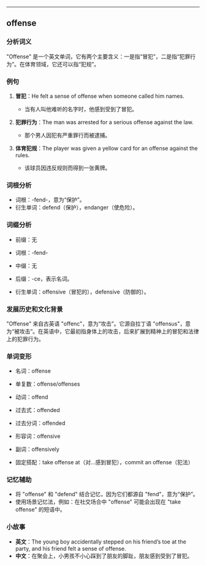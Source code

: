 
---------------
## offense
### 分析词义
"Offense" 是一个英文单词，它有两个主要含义：一是指“冒犯”，二是指“犯罪行为”。在体育领域，它还可以指“犯规”。

### 例句
1. **冒犯**：He felt a sense of offense when someone called him names.
   - 当有人叫他难听的名字时，他感到受到了冒犯。

2. **犯罪行为**：The man was arrested for a serious offense against the law.
   - 那个男人因犯有严重罪行而被逮捕。

3. **体育犯规**：The player was given a yellow card for an offense against the rules.
   - 该球员因违反规则而得到一张黄牌。

### 词根分析
- 词根：-fend-，意为“保护”。
- 衍生单词：defend（保护），endanger（使危险）。

### 词缀分析
- 前缀：无
- 词根：-fend-
- 中缀：无
- 后缀：-ce，表示名词。

- 衍生单词：offensive（冒犯的），defensive（防御的）。

### 发展历史和文化背景
"Offense" 来自古英语 "offenc"，意为“攻击”。它源自拉丁语 "offensus"，意为“被攻击”。在英语中，它最初指身体上的攻击，后来扩展到精神上的冒犯和法律上的犯罪行为。

### 单词变形
- 名词：offense
- 单复数：offense/offenses
- 动词：offend
- 过去式：offended
- 过去分词：offended
- 形容词：offensive
- 副词：offensively

- 固定搭配：take offense at（对...感到冒犯），commit an offense（犯法）

### 记忆辅助
- 将 "offense" 和 "defend" 结合记忆，因为它们都源自 "fend"，意为“保护”。
- 使用场景记忆法，例如：在社交场合中 "offense" 可能会出现在 "take offense" 的短语中。

### 小故事
- **英文**：The young boy accidentally stepped on his friend’s toe at the party, and his friend felt a sense of offense.
- **中文**：在聚会上，小男孩不小心踩到了朋友的脚趾，朋友感到受到了冒犯。

